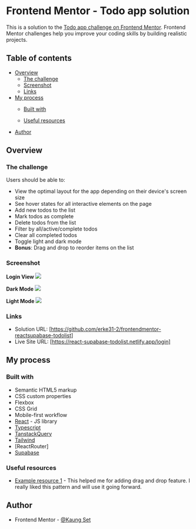 # Frontend Mentor - Todo app solution

This is a solution to the [Todo app challenge on Frontend Mentor](https://www.frontendmentor.io/challenges/todo-app-Su1_KokOW). Frontend Mentor challenges help you improve your coding skills by building realistic projects. 

## Table of contents

- [Overview](#overview)
  - [The challenge](#the-challenge)
  - [Screenshot](#screenshot)
  - [Links](#links)
- [My process](#my-process)
  - [Built with](#built-with)

  - [Useful resources](#useful-resources)
- [Author](#author)



## Overview

### The challenge

Users should be able to:

- View the optimal layout for the app depending on their device's screen size
- See hover states for all interactive elements on the page
- Add new todos to the list
- Mark todos as complete
- Delete todos from the list
- Filter by all/active/complete todos
- Clear all completed todos
- Toggle light and dark mode
- **Bonus**: Drag and drop to reorder items on the list

### Screenshot
**Login View**
![](./public/screenshots/loginview.png)

**Dark Mode**
![](./public/screenshots/darkmodeview.png)

**Light Mode**
![](./public/screenshots/lightmodeview.png)

### Links

- Solution URL: [https://github.com/erke31-2/frontendmentor-reactsupabase-todolist]
- Live Site URL: [https://react-supabase-todolist.netlify.app/login]

## My process

### Built with

- Semantic HTML5 markup
- CSS custom properties
- Flexbox
- CSS Grid
- Mobile-first workflow
- [React](https://reactjs.org/) - JS library
- [Typescript](https://www.typescriptlang.org/)
- [TanstackQuery](https://tanstack.com/query/latest/)
- [Tailwind](https://tailwindcss.com/)
- [ReactRouter]
- [Supabase](https://supabase.com/)



### Useful resources

- [Example resource 1](https://youtu.be/HeNVPF_fRXI) - This helped me for adding drag and drop feature. I really liked this pattern and will use it going forward.


## Author

- Frontend Mentor - [@Kaung Set](https://www.frontendmentor.io/profile/erke31-2)

